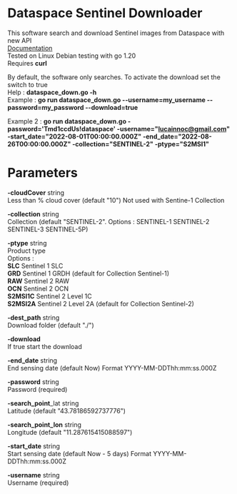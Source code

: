 # Dataspace Sentinel Downloader

This software search and download Sentinel images from Dataspace with new API  
[Documentation](https://documentation.dataspace.copernicus.eu/#/APIs/OData)  
Tested on Linux Debian testing with go 1.20  
Requires **curl**


 
By default, the software only searches. To activate the download set the switch to true  
Help : **dataspace_down.go -h**  
Example : **go run dataspace_down.go --username=my_username --password=my_password --download=true**  

Example 2 : **go run dataspace_down.go -password='Tmd1ccdUs!dataspace' -username="lucainnoc@gmail.com" -start_date="2022-08-01T00:00:00.000Z" -end_date="2022-08-26T00:00:00.000Z" -collection="SENTINEL-2" -ptype="S2MSI1"**   

# Parameters  
  **-cloudCover** string  
    	Less than % cloud cover (default "10") Not used with Sentine-1 Collection

  **-collection** string  
    	Collection (default "SENTINEL-2". Options : SENTINEL-1 SENTINEL-2 SENTINEL-3 SENTINEL-5P)

  **-ptype** string  
    	Product type   
      Options :  
      **SLC**  Sentinel 1 SLC   
      **GRD**  Sentinel 1 GRDH  (default for Collection Sentinel-1)   
      **RAW**  Sentinel 2 RAW  
      **OCN**  Sentinel 2 OCN  
      **S2MSI1C**    Sentinel 2 Level 1C   
      **S2MSI2A**    Sentinel 2 Level 2A (default for Collection Sentinel-2)  

  **-dest_path** string  
    	Download folder (default "./")

  **-download**  
    	If true start the download

  **-end_date** string  
    	End sensing date (default Now) Format YYYY-MM-DDThh:mm:ss.000Z

  **-password** string  
    	Password (required)  

  **-search_point**_lat string  
    	Latitude (default "43.78186592737776") 

  **-search_point_lon** string  
    	Longitude (default "11.287615415088597")

  **-start_date** string   
    	Start sensing date (default Now - 5 days) Format YYYY-MM-DDThh:mm:ss.000Z

  **-username** string  
    	Username (required)  


